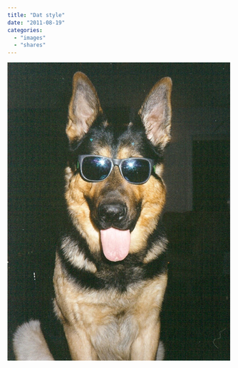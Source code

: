 ```yaml
---
title: "Dat style"
date: "2011-08-19"
categories: 
  - "images"
  - "shares"
---
```


![](images/tumblr_lpddynOV221qaebaqo1_500.jpg)
